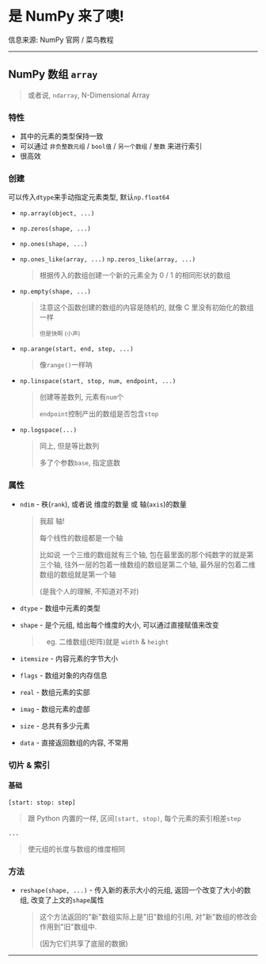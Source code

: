 # 是 NumPy 来了噢!

信息来源: NumPy 官网 / 菜鸟教程

---

## NumPy 数组 `array`

> 或者说, `ndarray`, N-Dimensional Array

### 特性

- 其中的元素的类型保持一致
- 可以通过 `非负整数元组` / `bool值` / `另一个数组` / `整数` 来进行索引
- 很高效

### 创建

可以传入`dtype`来手动指定元素类型, 默认`np.float64`

- `np.array(object, ...)`

- `np.zeros(shape, ...)`

- `np.ones(shape, ...)`

- `np.ones_like(array, ...)` `np.zeros_like(array, ...)`

    > 根据传入的数组创建一个新的元素全为 0 / 1 的相同形状的数组

- `np.empty(shape, ...)`

    > 注意这个函数创建的数组的内容是随机的, 就像 C 里没有初始化的数组一样
    >
    > <small>但是快啊 (小声)</small>

- `np.arange(start, end, step, ...)`

    > 像`range()`一样呐

- `np.linspace(start, stop, num, endpoint, ...)`

    > 创建等差数列, 元素有`num`个
    >
    > `endpoint`控制产出的数组是否包含`stop`

- `np.logspace(...)`

    > 同上, 但是等比数列
    >
    > 多了个参数`base`, 指定底数

### 属性

- `ndim` - 秩(`rank`), 或者说 维度的数量 或 轴(`axis`)的数量

    > 我超 轴!
    >
    > 每个线性的数组都是一个轴
    >
    > 比如说 一个三维的数组就有三个轴, 包在最里面的那个纯数字的就是第三个轴, 往外一层的包着一维数组的数组是第二个轴, 最外层的包着二维数组的数组就是第一个轴
    >
    > (是我个人的理解, 不知道对不对)

- `dtype` - 数组中元素的类型

- `shape`  - 是个元组, 给出每个维度的大小, 可以通过直接赋值来改变

    > 　eg. 二维数组(矩阵)就是 `width` & `height` 

- `itemsize` - 内容元素的字节大小

- `flags` - 数组对象的内存信息

- `real` - 数组元素的实部

- `imag` - 数组元素的虚部

- `size` - 总共有多少元素

- `data` - 直接返回数组的内容, 不常用

### 切片 & 索引

#### 基础 

`[start: stop: step]`

> 跟 Python 内置的一样, 区间`[start, stop)`, 每个元素的索引相差`step`

`...`

> 使元组的长度与数组的维度相同

### 方法

- `reshape(shape, ...)` - 传入新的表示大小的元组, 返回一个改变了大小的数组, 改变了上文的`shape`属性

    > 这个方法返回的"新"数组实际上是"旧"数组的引用, 对"新"数组的修改会作用到"旧"数组中.
    >
    > (因为它们共享了底层的数据)

---



